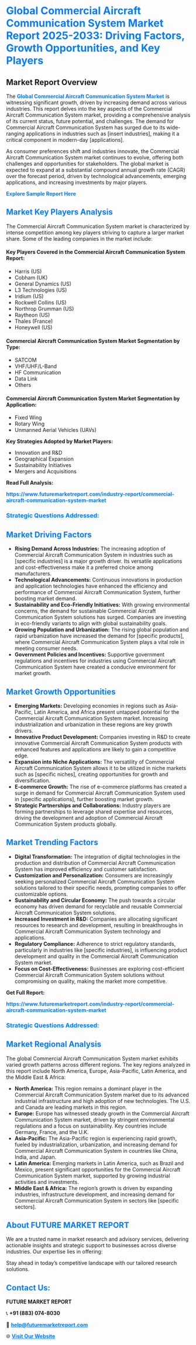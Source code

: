 <h1 style="color: #007BFF;">Global Commercial Aircraft Communication System Market Report 2025-2033: Driving Factors, Growth Opportunities, and Key Players</h1>

<section id="overview">
<h2>Market Report Overview</h2>
<p>The <a href="https://www.futuremarketreport.com/industry-report/commercial-aircraft-communication-system-market" style="color: #007BFF; text-decoration: none;"><strong>Global Commercial Aircraft Communication System Market</strong></a> is witnessing significant growth, driven by increasing demand across various industries. This report delves into the key aspects of the Commercial Aircraft Communication System market, providing a comprehensive analysis of its current status, future potential, and challenges. The demand for Commercial Aircraft Communication System has surged due to its wide-ranging applications in industries such as [insert industries], making it a critical component in modern-day [applications].</p>
<p>As consumer preferences shift and industries innovate, the Commercial Aircraft Communication System market continues to evolve, offering both challenges and opportunities for stakeholders. The global market is expected to expand at a substantial compound annual growth rate (CAGR) over the forecast period, driven by technological advancements, emerging applications, and increasing investments by major players.</p>
</section>

<section id="overview">
<p><a href="https://www.futuremarketreport.com/request-sample/reportId=54565" style="color: #007BFF; text-decoration: none;"><strong>Explore Sample Report Here</strong></a></p>
</section>

<section id="key-players">
<h2 style="color: #007BFF;">Market Key Players Analysis</h2>
<p>The Commercial Aircraft Communication System market is characterized by intense competition among key players striving to capture a larger market share. Some of the leading companies in the market include:</p>
<h4>Key Players Covered in the Commercial Aircraft Communication System Report:</h4>
<ul><li>Harris (US)</li><li>Cobham (UK)</li><li>General Dynamics (US)</li><li>L3 Technologies (US)</li><li>Iridium (US)</li><li>Rockwell Collins (US)</li><li>Northrop Grumman (US)</li><li>Raytheon (US)</li><li>Thales (France)</li><li>Honeywell (US)</li></ul>
<h4>Commercial Aircraft Communication System Market Segmentation by Type:</h4>
<ul><li>SATCOM</li><li>VHF/UHF/L-Band</li><li>HF Communication</li><li>Data Link</li><li>Others</li></ul>

<h4>Commercial Aircraft Communication System Market Segmentation by Application:</h4>
<ul><li>Fixed Wing</li><li>Rotary Wing</li><li>Unmanned Aerial Vehicles (UAVs)</li></ul>
<p><strong>Key Strategies Adopted by Market Players:</strong></p>
<ul>
<li>Innovation and R&D</li>
<li>Geographical Expansion</li>
<li>Sustainability Initiatives</li>
<li>Mergers and Acquisitions</li>
</ul>
</section>

<section>
<p><strong>Read Full Analysis: </strong></p><a href="https://www.futuremarketreport.com/industry-report/commercial-aircraft-communication-system-market" style="color: #007BFF; text-decoration: none;"><strong>https://www.futuremarketreport.com/industry-report/commercial-aircraft-communication-system-market</strong></a>
<h3 style="color: #007BFF;">Strategic Questions Addressed:</h3>
</section>

<section id="driving-factors">
<h2 style="color: #007BFF;">Market Driving Factors</h2>
<ul>
<li><strong>Rising Demand Across Industries:</strong> The increasing adoption of Commercial Aircraft Communication System in industries such as [specific industries] is a major growth driver. Its versatile applications and cost-effectiveness make it a preferred choice among manufacturers.</li>
<li><strong>Technological Advancements:</strong> Continuous innovations in production and application technologies have enhanced the efficiency and performance of Commercial Aircraft Communication System, further boosting market demand.</li>
<li><strong>Sustainability and Eco-Friendly Initiatives:</strong> With growing environmental concerns, the demand for sustainable Commercial Aircraft Communication System solutions has surged. Companies are investing in eco-friendly variants to align with global sustainability goals.</li>
<li><strong>Growing Population and Urbanization:</strong> The rising global population and rapid urbanization have increased the demand for [specific products], where Commercial Aircraft Communication System plays a vital role in meeting consumer needs.</li>
<li><strong>Government Policies and Incentives:</strong> Supportive government regulations and incentives for industries using Commercial Aircraft Communication System have created a conducive environment for market growth.</li>
</ul>
</section>

<section id="growth-opportunities">
<h2 style="color: #007BFF;">Market Growth Opportunities</h2>
<ul>
<li><strong>Emerging Markets:</strong> Developing economies in regions such as Asia-Pacific, Latin America, and Africa present untapped potential for the Commercial Aircraft Communication System market. Increasing industrialization and urbanization in these regions are key growth drivers.</li>
<li><strong>Innovative Product Development:</strong> Companies investing in R&D to create innovative Commercial Aircraft Communication System products with enhanced features and applications are likely to gain a competitive edge.</li>
<li><strong>Expansion into Niche Applications:</strong> The versatility of Commercial Aircraft Communication System allows it to be utilized in niche markets such as [specific niches], creating opportunities for growth and diversification.</li>
<li><strong>E-commerce Growth:</strong> The rise of e-commerce platforms has created a surge in demand for Commercial Aircraft Communication System used in [specific applications], further boosting market growth.</li>
<li><strong>Strategic Partnerships and Collaborations:</strong> Industry players are forming partnerships to leverage shared expertise and resources, driving the development and adoption of Commercial Aircraft Communication System products globally.</li>
</ul>
</section>

<section id="trending-factors">
<h2 style="color: #007BFF;">Market Trending Factors</h2>
<ul>
<li><strong>Digital Transformation:</strong> The integration of digital technologies in the production and distribution of Commercial Aircraft Communication System has improved efficiency and customer satisfaction.</li>
<li><strong>Customization and Personalization:</strong> Consumers are increasingly seeking personalized Commercial Aircraft Communication System solutions tailored to their specific needs, prompting companies to offer customizable options.</li>
<li><strong>Sustainability and Circular Economy:</strong> The push towards a circular economy has driven demand for recyclable and reusable Commercial Aircraft Communication System solutions.</li>
<li><strong>Increased Investment in R&D:</strong> Companies are allocating significant resources to research and development, resulting in breakthroughs in Commercial Aircraft Communication System technology and applications.</li>
<li><strong>Regulatory Compliance:</strong> Adherence to strict regulatory standards, particularly in industries like [specific industries], is influencing product development and quality in the Commercial Aircraft Communication System market.</li>
<li><strong>Focus on Cost-Effectiveness:</strong> Businesses are exploring cost-efficient Commercial Aircraft Communication System solutions without compromising on quality, making the market more competitive.</li>
</ul>
</section>

<section>
<p><strong>Get Full Report: </strong></p><a href="https://www.futuremarketreport.com/industry-report/commercial-aircraft-communication-system-market" style="color: #007BFF; text-decoration: none;"><strong>https://www.futuremarketreport.com/industry-report/commercial-aircraft-communication-system-market</strong></a>
<h3 style="color: #007BFF;">Strategic Questions Addressed:</h3>
</section>


<section id="regional-analysis">
<h2 style="color: #007BFF;">Market Regional Analysis</h2>
<p>The global Commercial Aircraft Communication System market exhibits varied growth patterns across different regions. The key regions analyzed in this report include North America, Europe, Asia-Pacific, Latin America, and the Middle East & Africa:</p>
<ul>
<li><strong>North America:</strong> This region remains a dominant player in the Commercial Aircraft Communication System market due to its advanced industrial infrastructure and high adoption of new technologies. The U.S. and Canada are leading markets in this region.</li>
<li><strong>Europe:</strong> Europe has witnessed steady growth in the Commercial Aircraft Communication System market, driven by stringent environmental regulations and a focus on sustainability. Key countries include Germany, France, and the U.K.</li>
<li><strong>Asia-Pacific:</strong> The Asia-Pacific region is experiencing rapid growth, fueled by industrialization, urbanization, and increasing demand for Commercial Aircraft Communication System in countries like China, India, and Japan.</li>
<li><strong>Latin America:</strong> Emerging markets in Latin America, such as Brazil and Mexico, present significant opportunities for the Commercial Aircraft Communication System market, supported by growing industrial activities and investments.</li>
<li><strong>Middle East & Africa:</strong> The region’s growth is driven by expanding industries, infrastructure development, and increasing demand for Commercial Aircraft Communication System in sectors like [specific sectors].</li>
</ul>
</section>

<footer>
<h2 style="color: #007BFF;">About FUTURE MARKET REPORT</h2>
<p>We are a trusted name in market research and advisory services, delivering actionable insights and strategic support to businesses across diverse industries. Our expertise lies in offering:</p>

<p>Stay ahead in today’s competitive landscape with our tailored research solutions.</p>

<h2 style="color: #007BFF;">Contact Us:</h2>
<p><strong>FUTURE MARKET REPORT</strong></p>
<p>📞 <strong>+91 (883) 074-8030</strong></p>
<p>📧 <strong><a href="mailto:help@futuremarketreport.com" style="color: #007BFF;">help@futuremarketreport.com</a></strong></p>
<p>🌐 <strong><a href="https://www.futuremarketreport.com/" style="color: #007BFF;">Visit Our Website</a></strong></p>
</footer>
